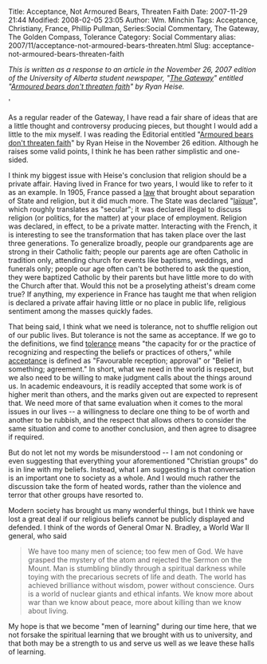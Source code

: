 Title: Acceptance, Not Armoured Bears, Threaten Faith
Date: 2007-11-29 21:44
Modified: 2008-02-05 23:05
Author: Wm. Minchin
Tags: Acceptance, Christiany, France, Phillip Pullman, Series:Social Commentary, The Gateway, The Golden Compass, Tolerance
Category: Social Commentary
alias: 2007/11/acceptance-not-armoured-bears-threaten.html
Slug: acceptance-not-armoured-bears-threaten-faith


*This is written as a response to an article in the November 26, 2007
edition of the University of Alberta student newspaper, "[The
Gateway](http://www.thegatewayonline.ca/)" entitled "[Armoured bears
don't threaten
faith](http://www.thegatewayonline.ca/armoured-bears-don-t-threaten-faith-20071126-1466.html)"
by Ryan Heise.*

<!-- PELICAN_BEGIN_SUMMARY -->'

As a regular reader of the Gateway, I have read a fair share of ideas
that are a little thought and controversy producing pieces, but thought
I would add a little to the mix myself. I was reading the Editorial
entitled "[Armoured bears don't threaten
faith](http://www.thegatewayonline.ca/armoured-bears-don-t-threaten-faith-20071126-1466.html)"
by Ryan Heise in the November 26 edition. Although he raises some valid
points, I think he has been rather simplistic and one-sided.

<!-- read more -->

I think my biggest issue with Heise's conclusion that religion should be
a private affair. Having lived in France for two years, I would like to
refer to it as an example. In 1905, France passed a
[law](http://en.wikipedia.org/wiki/1905_French_law_on_the_separation_of_Church_and_State%20)
that brought about separation of State and religion, but it did much
more. The State was declared
"[laïque](http://en.wikipedia.org/wiki/La%C3%AFcit%C3%A9)", which
roughly translates as "secular"; it was declared illegal to discuss
religion (or politics, for the matter) at your place of employment.
Religion was declared, in effect, to be a private matter. Interacting
with the French, it is interesting to see the transformation that has
taken place over the last three generations. To generalize broadly,
people our grandparents age are strong in their Catholic faith; people
our parents age are often Catholic in tradition only, attending church
for events like baptisms, weddings, and funerals only; people our age
often can't be bothered to ask the question, they were baptized Catholic
by their parents but have little more to do with the Church after that.
Would this not be a proselyting atheist's dream come true? If anything,
my experience in France has taught me that when religion is declared a
private affair having little or no place in public life, religious
sentiment among the masses quickly fades.

That being said, I think what we need is tolerance, not to shuffle
religion out of our public lives. But tolerance is not the same as
acceptance. If we go to the definitions, we find
[tolerance](http://www.answers.com/tolerance&r=67) means "the capacity
for or the practice of recognizing and respecting the beliefs or
practices of others," while
[acceptance](http://www.answers.com/acceptance) is defined as
"Favourable reception; approval" or "Belief in something; agreement." In
short, what we need in the world is respect, but we also need to be
willing to make judgment calls about the things around us. In academic
endeavours, it is readily accepted that some work is of higher merit
than others, and the marks given out are expected to represent that. We
need more of that same evaluation when it comes to the moral issues in
our lives -- a willingness to declare one thing to be of worth and
another to be rubbish, and the respect that allows others to consider
the same situation and come to another conclusion, and then agree to
disagree if required.

But do not let not my words be misunderstood -- I am not condoning or
even suggesting that everything your aforementioned "Christian groups"
do is in line with my beliefs. Instead, what I am suggesting is that
conversation is an important one to society as a whole. And I would much
rather the discussion take the form of heated words, rather than the
violence and terror that other groups have resorted to.

Modern society has brought us many wonderful things, but I think we have
lost a great deal if our religious beliefs cannot be publicly displayed
and defended. I think of the words of General Omar N. Bradley, a World
War II general, who said

> We have too many men of science; too few men of God. We have grasped
> the mystery of the atom and rejected the Sermon on the Mount. Man is
> stumbling blindly through a spiritual darkness while toying with the
> precarious secrets of life and death. The world has achieved
> brilliance without wisdom, power without conscience. Ours is a world
> of nuclear giants and ethical infants. We know more about war than we
> know about peace, more about killing than we know about living.

My hope is that we become "men of learning" during our time here, that
we not forsake the spiritual learning that we brought with us to
university, and that both may be a strength to us and serve us well as
we leave these halls of learning.
